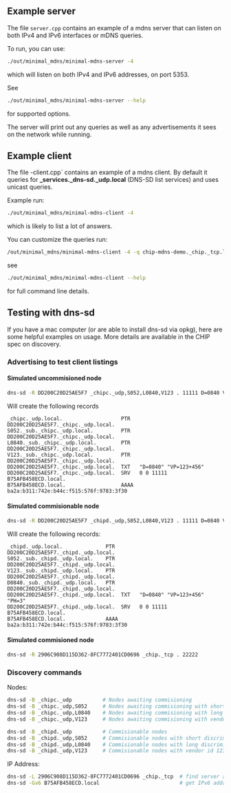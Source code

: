 ## Example server

The file `server.cpp` contains an example of a mdns server that can listen on
both IPv4 and IPv6 interfaces or mDNS queries.

To run, you can use:

```sh
./out/minimal_mdns/minimal-mdns-server -4
```

which will listen on both IPv4 and IPv6 addresses, on port 5353.

See

```sh
./out/minimal_mdns/minimal-mdns-server --help
```

for supported options.

The server will print out any queries as well as any advertisements it sees on
the network while running.

## Example client

The file -client.cpp` contains an example of a mdns client. By default it
queries for **\_services.\_dns-sd.\_udp.local** (DNS-SD list services) and uses
unicast queries.

Example run:

```sh
./out/minimal_mdns/minimal-mdns-client -4
```

which is likely to list a lot of answers.

You can customize the queries run:

```sh
/out/minimal_mdns/minimal-mdns-client -4 -q chip-mdns-demo._chip._tcp.local
```

see

```sh
./out/minimal_mdns/minimal-mdns-client --help
```

for full command line details.

## Testing with dns-sd

If you have a mac computer (or are able to install dns-sd via opkg), here are
some helpful examples on usage. More details are available in the CHIP spec on
discovery.

### Advertising to test client listings

#### Simulated uncommisioned node

```sh
dns-sd -R DD200C20D25AE5F7 _chipc._udp,S052,L0840,V123 . 11111 D=0840 VP=123+456
```

Will create the following records

```
_chipc._udp.local.                   PTR   DD200C20D25AE5F7._chipc._udp.local.
S052._sub._chipc._udp.local.         PTR   DD200C20D25AE5F7._chipc._udp.local.
L0840._sub._chipc._udp.local.        PTR   DD200C20D25AE5F7._chipc._udp.local.
V123._sub._chipc._udp.local.         PTR   DD200C20D25AE5F7._chipc._udp.local.
DD200C20D25AE5F7._chipc._udp.local.  TXT   "D=0840" "VP=123+456"
DD200C20D25AE5F7._chipc._udp.local.  SRV   0 0 11111 B75AFB458ECD.local.
B75AFB458ECD.local.                  AAAA  ba2a:b311:742e:b44c:f515:576f:9783:3f30
```

#### Simulated commisionable node

```sh
dns-sd -R DD200C20D25AE5F7 _chipd._udp,S052,L0840,V123 . 11111 D=0840 VP=123+456 PH=3
```

Will create the following records:

```
_chipd._udp.local.              PTR   DD200C20D25AE5F7._chipd._udp.local.
S052._sub._chipd._udp.local.    PTR   DD200C20D25AE5F7._chipd._udp.local.
V123._sub._chipd._udp.local.    PTR   DD200C20D25AE5F7._chipd._udp.local.
D0840._sub._chipd._udp.local.   PTR   DD200C20D25AE5F7._chipd._udp.local.
DD200C20D25AE5F7._chipd._udp.local.  TXT   "D=0840" "VP=123+456" "PH=3"
DD200C20D25AE5F7._chipd._udp.local.  SRV   0 0 11111 B75AFB458ECD.local.
B75AFB458ECD.local.             AAAA  ba2a:b311:742e:b44c:f515:576f:9783:3f30
```

#### Simulated commisioned node

```sh
dns-sd -R 2906C908D115D362-8FC7772401CD0696 _chip._tcp . 22222
```

### Discovery commands

Nodes:

```sh
dns-sd -B _chipc._udp          # Nodes awaiting commisioning
dns-sd -B _chipc._udp,S052     # Nodes awaiting commisioning with short discriminator 052
dns-sd -B _chipc._udp,L0840    # Nodes awaiting commisioning with long discriminator 0840
dns-sd -B _chipc._udp,V123     # Nodes awaiting commisioning with vendor id 123

dns-sd -B _chipd._udp          # Commisionable nodes
dns-sd -B _chipd._udp,S052     # Commisionable nodes with short discriminator 052
dns-sd -B _chipd._udp,L0840    # Commisionable nodes with long discriminator 0840
dns-sd -B _chipd._udp,V123     # Commisionable nodes with vendor id 123
```

IP Address:

```sh
dns-sd -L 2906C908D115D362-8FC7772401CD0696 _chip._tcp  # find server address
dns-sd -Gv6 B75AFB458ECD.local                          # get IPv6 address
```
